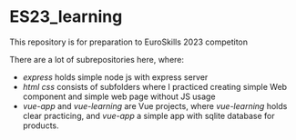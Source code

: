 # ES23_learning
This repository is for preparation to EuroSkills 2023 competiton

There are a lot of subrepositories here, where:
- *express* holds simple node js with express server
- *html css* consists of subfolders where I practiced creating simple Web component and simple web page without JS usage
- *vue-app* and *vue-learning* are Vue projects, where *vue-learning* holds clear practicing, and *vue-app* a simple app with sqlite database for products.
